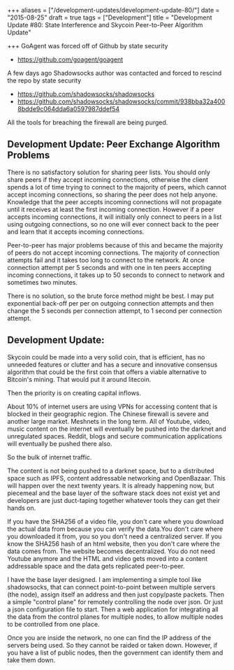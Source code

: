 +++
aliases = ["/development-updates/development-update-80/"]
date = "2015-08-25"
draft = true
tags = ["Development"]
title = "Development Update #80: State Interference and Skycoin Peer-to-Peer Algorithm Update"

+++
GoAgent was forced off of Github by state security
- https://github.com/goagent/goagent

A few days ago Shadowsocks author was contacted and forced to rescind the repo by state security
- https://github.com/shadowsocks/shadowsocks
- https://github.com/shadowsocks/shadowsocks/commit/938bba32a4008bdde9c064dda6a0597987ddef54

All the tools for breaching the firewall are being purged.


## Development Update: Peer Exchange Algorithm Problems

There is no satisfactory solution for sharing peer lists. You should only share peers if they accept incoming connections, otherwise the client spends a lot of time trying to connect to the majority of peers, which cannot accept incoming connections, so sharing the peer does not help anyone.  Knowledge that the peer accepts incoming connections will not propagate until it receives at least the first incoming connection. However if a peer accepts incoming connections, it will initially only connect to peers in a list using outgoing connections, so no one will ever connect back to the peer and learn that it accepts incoming connections.

Peer-to-peer has major problems because of this and became the majority of peers do not accept incoming connections. The majority of connection attempts fail and it takes too long to connect to the network. At once connection attempt per 5 seconds and with one in ten peers accepting incoming connections, it takes up to 50 seconds to connect to network and sometimes two minutes.

There is no solution, so the brute force method might be best. I may put exponential back-off per per on outgoing connection attempts and then change the 5 seconds per connection attempt, to 1 second per connection attempt.

## Development Update:

Skycoin could be made into a very solid coin, that is efficient, has no unneeded features or clutter and has a secure and innovative consensus algorithm that could be the first coin that offers a viable alternative to Bitcoin's mining. That would put it around litecoin.

Then the priority is on creating capital inflows.

About 10% of internet users are using VPNs for accessing content that is blocked in their geographic region. The Chinese firewall is severe and another large market. Meshnets in the long term. All of Youtube, video, music content on the internet will eventually be pushed into the darknet and unregulated spaces. Reddit, blogs and secure communication applications will eventually be pushed there also.

So the bulk of internet traffic.

The content is not being pushed to a darknet space, but to a distributed space such as IPFS, content addressable networking and OpenBazaar. This will happen over the next twenty years. It is already happening now, but piecemeal and the base layer of the software stack does not exist yet and developers are just duct-taping together whatever tools they can get their hands on.

If you have the SHA256 of a video file, you don't care where you download the actual data from because you can verify the data.You don't care where you downloaded it from, you so you don't need a centralized server. If you know the SHA256 hash of an html website, then you don't care where the data comes from. The website becomes decentralized. You do not need Youtube anymore and the HTML and video gets moved into a content addressable space and the data gets replicated peer-to-peer.

I have the base layer designed. I am implementing a simple tool like shadowsocks, that can connect point-to-point between multiple servers (the node), assign itself an address and then just copy/paste packets. Then a simple "control plane" for remotely controlling the node over json. Or just a json configuration file to start. Then a web application for integrating all the data from the control planes for multiple nodes, to allow multiple nodes to be controlled from one place.

Once you are inside the network, no one can find the IP address of the servers being used. So they cannot be raided or taken down. However, if you have a list of public nodes, then the government can identify them and take them down.